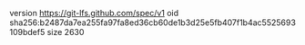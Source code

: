 version https://git-lfs.github.com/spec/v1
oid sha256:b2487da7ea255fa97fa8ed36cb60de1b3d25e5fb407f1b4ac5525693109bdef5
size 2630
